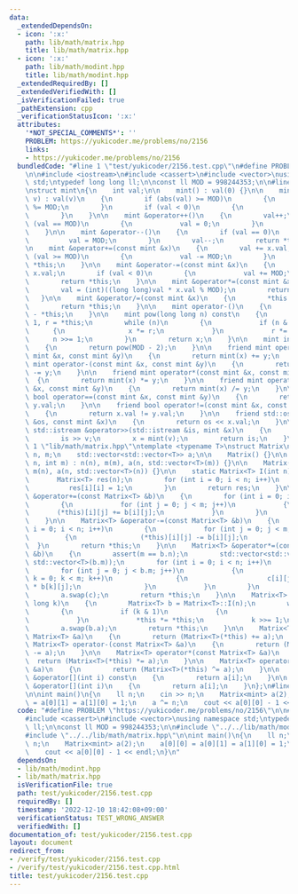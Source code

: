 ```yaml
---
data:
  _extendedDependsOn:
  - icon: ':x:'
    path: lib/math/matrix.hpp
    title: lib/math/matrix.hpp
  - icon: ':x:'
    path: lib/math/modint.hpp
    title: lib/math/modint.hpp
  _extendedRequiredBy: []
  _extendedVerifiedWith: []
  _isVerificationFailed: true
  _pathExtension: cpp
  _verificationStatusIcon: ':x:'
  attributes:
    '*NOT_SPECIAL_COMMENTS*': ''
    PROBLEM: https://yukicoder.me/problems/no/2156
    links:
    - https://yukicoder.me/problems/no/2156
  bundledCode: "#line 1 \"test/yukicoder/2156.test.cpp\"\n#define PROBLEM \"https://yukicoder.me/problems/no/2156\"\
    \n\n#include <iostream>\n#include <cassert>\n#include <vector>\nusing namespace\
    \ std;\ntypedef long long ll;\n\nconst ll MOD = 998244353;\n\n#line 1 \"lib/math/modint.hpp\"\
    \nstruct mint\n{\n    int val;\n\n    mint() : val(0) {}\n\n    mint(long long\
    \ v) : val(v)\n    {\n        if (abs(val) >= MOD)\n        {\n            val\
    \ %= MOD;\n        }\n        if (val < 0)\n        {\n            val += MOD;\n\
    \        }\n    }\n\n    mint &operator++()\n    {\n        val++;\n        if\
    \ (val == MOD)\n        {\n            val = 0;\n        }\n        return *this;\n\
    \    }\n\n    mint &operator--()\n    {\n        if (val == 0)\n        {\n  \
    \          val = MOD;\n        }\n        val--;\n        return *this;\n    }\n\
    \n    mint &operator+=(const mint &x)\n    {\n        val += x.val;\n        if\
    \ (val >= MOD)\n        {\n            val -= MOD;\n        }\n        return\
    \ *this;\n    }\n\n    mint &operator-=(const mint &x)\n    {\n        val -=\
    \ x.val;\n        if (val < 0)\n        {\n            val += MOD;\n        }\n\
    \        return *this;\n    }\n\n    mint &operator*=(const mint &x)\n    {\n\
    \        val = (int)((long long)val * x.val % MOD);\n        return *this;\n \
    \   }\n\n    mint &operator/=(const mint &x)\n    {\n        *this *= x.inv();\n\
    \        return *this;\n    }\n\n    mint operator-()\n    {\n        return mint()\
    \ - *this;\n    }\n\n    mint pow(long long n) const\n    {\n        mint x =\
    \ 1, r = *this;\n        while (n)\n        {\n            if (n & 1)\n      \
    \      {\n                x *= r;\n            }\n            r *= r;\n      \
    \      n >>= 1;\n        }\n        return x;\n    }\n\n    mint inv() const\n\
    \    {\n        return pow(MOD - 2);\n    }\n\n    friend mint operator+(const\
    \ mint &x, const mint &y)\n    {\n        return mint(x) += y;\n    }\n\n    friend\
    \ mint operator-(const mint &x, const mint &y)\n    {\n        return mint(x)\
    \ -= y;\n    }\n\n    friend mint operator*(const mint &x, const mint &y)\n  \
    \  {\n        return mint(x) *= y;\n    }\n\n    friend mint operator/(const mint\
    \ &x, const mint &y)\n    {\n        return mint(x) /= y;\n    }\n\n    friend\
    \ bool operator==(const mint &x, const mint &y)\n    {\n        return x.val ==\
    \ y.val;\n    }\n\n    friend bool operator!=(const mint &x, const mint &y)\n\
    \    {\n        return x.val != y.val;\n    }\n\n    friend std::ostream &operator<<(std::ostream\
    \ &os, const mint &x)\n    {\n        return os << x.val;\n    }\n\n    friend\
    \ std::istream &operator>>(std::istream &is, mint &x)\n    {\n        int v;\n\
    \        is >> v;\n        x = mint(v);\n        return is;\n    }\n};\n#line\
    \ 1 \"lib/math/matrix.hpp\"\ntemplate <typename T>\nstruct Matrix\n{\n    int\
    \ n, m;\n    std::vector<std::vector<T>> a;\n\n    Matrix() {}\n\n    Matrix(int\
    \ n, int m) : n(n), m(m), a(n, std::vector<T>(m)) {}\n\n    Matrix(int n) : n(n),\
    \ m(n), a(n, std::vector<T>(n)) {}\n\n    static Matrix<T> I(int n)\n    {\n \
    \       Matrix<T> res(n);\n        for (int i = 0; i < n; i++)\n        {\n  \
    \          res[i][i] = 1;\n        }\n        return res;\n    }\n\n    Matrix<T>\
    \ &operator+=(const Matrix<T> &b)\n    {\n        for (int i = 0; i < n; i++)\n\
    \        {\n            for (int j = 0; j < m; j++)\n            {\n         \
    \       (*this)[i][j] += b[i][j];\n            }\n        }\n        return *this;\n\
    \    }\n\n    Matrix<T> &operator-=(const Matrix<T> &b)\n    {\n        for (int\
    \ i = 0; i < n; i++)\n        {\n            for (int j = 0; j < m; j++)\n   \
    \         {\n                (*this)[i][j] -= b[i][j];\n            }\n      \
    \  }\n        return *this;\n    }\n\n    Matrix<T> &operator*=(const Matrix<T>\
    \ &b)\n    {\n        assert(m == b.n);\n        std::vector<std::vector<T>> c(n,\
    \ std::vector<T>(b.m));\n        for (int i = 0; i < n; i++)\n        {\n    \
    \        for (int j = 0; j < b.m; j++)\n            {\n                for (int\
    \ k = 0; k < m; k++)\n                {\n                    c[i][j] += (*this)[i][k]\
    \ * b[k][j];\n                }\n            }\n        }\n        m = b.m;\n\
    \        a.swap(c);\n        return *this;\n    }\n\n    Matrix<T> &operator^=(long\
    \ long k)\n    {\n        Matrix<T> b = Matrix<T>::I(n);\n        while (k)\n\
    \        {\n            if (k & 1)\n            {\n                b *= *this;\n\
    \            }\n            *this *= *this;\n            k >>= 1;\n        }\n\
    \        a.swap(b.a);\n        return *this;\n    }\n\n    Matrix<T> operator+(const\
    \ Matrix<T> &a)\n    {\n        return (Matrix<T>(*this) += a);\n    }\n\n   \
    \ Matrix<T> operator-(const Matrix<T> &a)\n    {\n        return (Matrix<T>(*this)\
    \ -= a);\n    }\n\n    Matrix<T> operator*(const Matrix<T> &a)\n    {\n      \
    \  return (Matrix<T>(*this) *= a);\n    }\n\n    Matrix<T> operator^(const Matrix<T>\
    \ &a)\n    {\n        return (Matrix<T>(*this) ^= a);\n    }\n\n    const std::vector<T>\
    \ &operator[](int i) const\n    {\n        return a[i];\n    }\n\n    vector<T>\
    \ &operator[](int i)\n    {\n        return a[i];\n    }\n};\n#line 13 \"test/yukicoder/2156.test.cpp\"\
    \n\nint main()\n{\n    ll n;\n    cin >> n;\n    Matrix<mint> a(2);\n    a[0][0]\
    \ = a[0][1] = a[1][0] = 1;\n    a ^= n;\n    cout << a[0][0] - 1 << endl;\n}\n"
  code: "#define PROBLEM \"https://yukicoder.me/problems/no/2156\"\n\n#include <iostream>\n\
    #include <cassert>\n#include <vector>\nusing namespace std;\ntypedef long long\
    \ ll;\n\nconst ll MOD = 998244353;\n\n#include \"../../lib/math/modint.hpp\"\n\
    #include \"../../lib/math/matrix.hpp\"\n\nint main()\n{\n    ll n;\n    cin >>\
    \ n;\n    Matrix<mint> a(2);\n    a[0][0] = a[0][1] = a[1][0] = 1;\n    a ^= n;\n\
    \    cout << a[0][0] - 1 << endl;\n}\n"
  dependsOn:
  - lib/math/modint.hpp
  - lib/math/matrix.hpp
  isVerificationFile: true
  path: test/yukicoder/2156.test.cpp
  requiredBy: []
  timestamp: '2022-12-10 18:42:08+09:00'
  verificationStatus: TEST_WRONG_ANSWER
  verifiedWith: []
documentation_of: test/yukicoder/2156.test.cpp
layout: document
redirect_from:
- /verify/test/yukicoder/2156.test.cpp
- /verify/test/yukicoder/2156.test.cpp.html
title: test/yukicoder/2156.test.cpp
---
```

